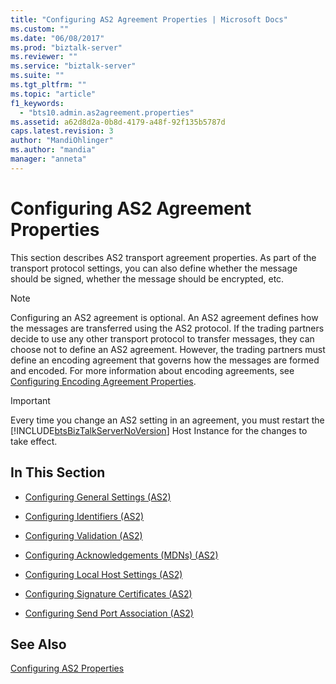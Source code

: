 ```yaml
---
title: "Configuring AS2 Agreement Properties | Microsoft Docs"
ms.custom: ""
ms.date: "06/08/2017"
ms.prod: "biztalk-server"
ms.reviewer: ""
ms.service: "biztalk-server"
ms.suite: ""
ms.tgt_pltfrm: ""
ms.topic: "article"
f1_keywords: 
  - "bts10.admin.as2agreement.properties"
ms.assetid: a62d8d2a-0b8d-4179-a48f-92f135b5787d
caps.latest.revision: 3
author: "MandiOhlinger"
ms.author: "mandia"
manager: "anneta"
---
```

# Configuring AS2 Agreement Properties
This section describes AS2 transport agreement properties. As part of the transport protocol settings, you can also define whether the message should be signed, whether the message should be encrypted, etc.  
  
> [!NOTE]
>  Configuring an AS2 agreement is optional. An AS2 agreement defines how the messages are transferred using the AS2 protocol. If the trading partners decide to use any other transport protocol to transfer messages, they can choose not to define an AS2 agreement. However, the trading partners must define an encoding agreement that governs how the messages are formed and encoded. For more information about encoding agreements, see [Configuring Encoding Agreement Properties](../core/configuring-encoding-agreement-properties.md).  
  
> [!IMPORTANT]
>  Every time you change an AS2 setting in an agreement, you must restart the [!INCLUDE[btsBizTalkServerNoVersion](../includes/btsbiztalkservernoversion-md.md)] Host Instance for the changes to take effect.  
  
## In This Section  
  
-   [Configuring General Settings (AS2)](../core/configuring-general-settings-as2.md)  
  
-   [Configuring Identifiers (AS2)](../core/configuring-identifiers-as2.md)  
  
-   [Configuring Validation (AS2)](../core/configuring-validation-as2.md)  
  
-   [Configuring Acknowledgements (MDNs) (AS2)](../core/configuring-acknowledgements-mdns-as2.md)  
  
-   [Configuring Local Host Settings (AS2)](../core/configuring-local-host-settings-as2.md)  
  
-   [Configuring Signature Certificates (AS2)](../core/configuring-signature-certificates-as2.md)  
  
-   [Configuring Send Port Association (AS2)](../core/configuring-send-port-association-as2.md)  
  
## See Also  
 [Configuring AS2 Properties](../core/configuring-as2-properties.md)